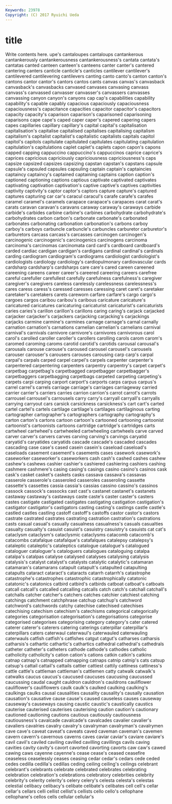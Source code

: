 ```yaml
---
Keywords: 23978 
Copyright: (C) 2017 Ryuichi Ueda
---
```


# title

Write contents here.
upe's cantaloupes cantaloups cantankerous cantankerously cantankerousness cantankerousness's cantata
cantata's cantatas canted canteen canteen's canteens canter canter's cantered cantering
canters canticle canticle's canticles cantilever cantilever's cantilevered cantilevering cantilevers canting
canto canto's canton canton's cantons cantor cantor's cantors cantos cants
canvas canvas's canvasback canvasback's canvasbacks canvased canvases canvasing canvass canvass's
canvassed canvasser canvasser's canvassers canvasses canvassing canyon canyon's canyons cap
cap's capabilities capability capability's capable capably capacious capaciously capaciousness capaciousness's
capacitance capacities capacitor capacitor's capacitors capacity capacity's caparison caparison's caparisoned
caparisoning caparisons cape cape's caped caper caper's capered capering capers
capes capillaries capillary capillary's capital capital's capitalisation capitalisation's capitalise capitalised
capitalises capitalising capitalism capitalism's capitalist capitalist's capitalistic capitalists capitals capitol
capitol's capitols capitulate capitulated capitulates capitulating capitulation capitulation's capitulations caplet
caplet's caplets capon capon's capons capped capping cappuccino cappuccino's cappuccinos
caprice caprice's caprices capricious capriciously capriciousness capriciousness's caps capsize capsized
capsizes capsizing capstan capstan's capstans capsule capsule's capsuled capsules capsuling
captain captain's captaincies captaincy captaincy's captained captaining captains caption caption's
captioned captioning captions captious captivate captivated captivates captivating captivation captivation's
captive captive's captives captivities captivity captivity's captor captor's captors capture
capture's captured captures capturing car car's caracul caracul's carafe carafe's
carafes caramel caramel's caramels carapace carapace's carapaces carat carat's carats
caravan caravan's caravans caraway caraway's caraways carbide carbide's carbides carbine
carbine's carbines carbohydrate carbohydrate's carbohydrates carbon carbon's carbonate carbonate's carbonated
carbonates carbonating carbonation carbonation's carbons carboy carboy's carboys carbuncle carbuncle's
carbuncles carburetor carburetor's carburetors carcass carcass's carcasses carcinogen carcinogen's carcinogenic
carcinogenic's carcinogenics carcinogens carcinoma carcinoma's carcinomas carcinomata card card's cardboard
cardboard's carded cardiac cardigan cardigan's cardigans cardinal cardinal's cardinals carding
cardiogram cardiogram's cardiograms cardiologist cardiologist's cardiologists cardiology cardiology's cardiopulmonary cardiovascular
cards cardsharp cardsharp's cardsharps care care's cared careen careened careening
careens career career's careered careering careers carefree careful carefuller carefullest
carefully carefulness carefulness's caregiver caregiver's caregivers careless carelessly carelessness carelessness's
cares caress caress's caressed caresses caressing caret caret's caretaker caretaker's
caretakers carets careworn carfare carfare's cargo cargo's cargoes cargos caribou
caribou's caribous caricature caricature's caricatured caricatures caricaturing caricaturist caricaturist's caricaturists
caries caries's carillon carillon's carillons caring caring's carjack carjacked carjacker
carjacker's carjackers carjacking carjacking's carjackings carjacks carmine carmine's carmines carnage
carnage's carnal carnally carnation carnation's carnations carnelian carnelian's carnelians carnival
carnival's carnivals carnivore carnivore's carnivores carnivorous carol carol's carolled caroller
caroller's carollers carolling carols carom carom's caromed caroming caroms carotid
carotid's carotids carousal carousal's carousals carouse carouse's caroused carousel carousel's
carousels carouser carouser's carousers carouses carousing carp carp's carpal carpal's
carpals carped carpel carpel's carpels carpenter carpenter's carpentered carpentering carpenters
carpentry carpentry's carpet carpet's carpetbag carpetbag's carpetbagged carpetbagger carpetbagger's carpetbaggers
carpetbagging carpetbags carpeted carpeting carpeting's carpets carpi carping carport carport's
carports carps carpus carpus's carrel carrel's carrels carriage carriage's carriages
carriageway carried carrier carrier's carriers carries carrion carrion's carrot carrot's
carrots carrousel carrousel's carrousels carry carry's carryall carryall's carryalls carrying
carryout cars carsick carsickness carsickness's cart cart's carted cartel cartel's
cartels cartilage cartilage's cartilages cartilaginous carting cartographer cartographer's cartographers cartography
cartography's carton carton's cartons cartoon cartoon's cartooned cartooning cartoonist cartoonist's
cartoonists cartoons cartridge cartridge's cartridges carts cartwheel cartwheel's cartwheeled cartwheeling
cartwheels carve carved carver carver's carvers carves carving carving's carvings
caryatid caryatid's caryatides caryatids cascade cascade's cascaded cascades cascading case
case's cased casein casein's caseload caseload's caseloads casement casement's casements
cases casework casework's caseworker caseworker's caseworkers cash cash's cashed cashes
cashew cashew's cashews cashier cashier's cashiered cashiering cashiers cashing cashmere
cashmere's casing casing's casings casino casino's casinos cask cask's casket
casket's caskets casks cassava cassava's cassavas casserole casserole's casseroled casseroles
casseroling cassette cassette's cassettes cassia cassia's cassias cassino cassino's cassinos
cassock cassock's cassocks cast cast's castanet castanet's castanets castaway castaway's
castaways caste caste's caster caster's casters castes castigate castigated castigates
castigating castigation castigation's castigator castigator's castigators casting casting's castings castle
castle's castled castles castling castoff castoff's castoffs castor castor's castors
castrate castrated castrates castrating castration castration's castrations casts casual casual's
casually casualness casualness's casuals casualties casualty casualty's casuist casuist's casuistry
casuistry's casuists cat cat's cataclysm cataclysm's cataclysmic cataclysms catacomb catacomb's
catacombs catafalque catafalque's catafalques catalepsy catalepsy's cataleptic cataleptic's cataleptics catalogue
catalogue's catalogued cataloguer cataloguer's cataloguers catalogues cataloguing catalpa catalpa's catalpas
catalyse catalysed catalyses catalysing catalysis catalysis's catalyst catalyst's catalysts catalytic
catalytic's catamaran catamaran's catamarans catapult catapult's catapulted catapulting catapults cataract
cataract's cataracts catarrh catarrh's catastrophe catastrophe's catastrophes catastrophic catastrophically catatonic
catatonic's catatonics catbird catbird's catbirds catboat catboat's catboats catcall catcall's
catcalled catcalling catcalls catch catch's catchall catchall's catchalls catcher catcher's
catchers catches catchier catchiest catching catchings catchment catchphrase catchup catchup's
catchword catchword's catchwords catchy catechise catechised catechises catechising catechism catechism's
catechisms categorical categorically categories categorisation categorisation's categorisations categorise categorised categorises
categorising category category's cater catered caterer caterer's caterers catering caterings
caterpillar caterpillar's caterpillars caters caterwaul caterwaul's caterwauled caterwauling caterwauls catfish
catfish's catfishes catgut catgut's catharses catharsis catharsis's cathartic cathartic's cathartics
cathedral cathedral's cathedrals catheter catheter's catheters cathode cathode's cathodes catholic
catholicity catholicity's cation cation's cations catkin catkin's catkins catnap catnap's
catnapped catnapping catnaps catnip catnip's cats catsup catsup's cattail cattail's
cattails cattier cattiest cattily cattiness cattiness's cattle cattle's cattleman cattleman's
cattlemen catty catwalk catwalk's catwalks caucus caucus's caucused caucuses caucusing
caucussed caucussing caudal caught cauldron cauldron's cauldrons cauliflower cauliflower's cauliflowers
caulk caulk's caulked caulking caulking's caulkings caulks causal causalities causality
causality's causally causation causation's causative cause cause's caused causeless causes
causeway causeway's causeways causing caustic caustic's caustically caustics cauterise cauterised
cauterises cauterising caution caution's cautionary cautioned cautioning cautions cautious cautiously
cautiousness cautiousness's cavalcade cavalcade's cavalcades cavalier cavalier's cavaliers cavalries cavalry
cavalry's cavalryman cavalryman's cavalrymen cave cave's caveat caveat's caveats caved
caveman caveman's cavemen cavern cavern's cavernous caverns caves caviar caviar's
caviare caviare's cavil cavil's caviled caviling cavilled cavilling cavillings cavils
caving cavities cavity cavity's cavort cavorted cavorting cavorts caw caw's
cawed cawing caws cayenne cayenne's cease cease's ceased ceasefire ceaseless
ceaselessly ceases ceasing cedar cedar's cedars cede ceded cedes cedilla
cedilla's cedillas ceding ceiling ceiling's ceilings celebrant celebrant's celebrants celebrate
celebrated celebrates celebrating celebration celebration's celebrations celebratory celebrities celebrity celebrity's
celerity celerity's celery celery's celesta celesta's celestas celestial celibacy celibacy's
celibate celibate's celibates cell cell's cellar cellar's cellars celli cellist
cellist's cellists cello cello's cellophane cellophane's cellos cells cellular cellular's
